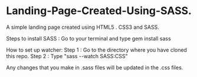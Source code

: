 # Landing-Page-Created-Using-SASS.
A simple landing page created using HTML5 . CSS3 and SASS.

Steps to install SASS :
  Go to your terminal and type 
                  gem install sass
                  
How to set up watcher:
Step 1 : Go to the directory where you have cloned this repo.
Step 2 : Type "sass --watch SASS:CSS"

Any changes that you make in .sass files will be updated in the .css files.


